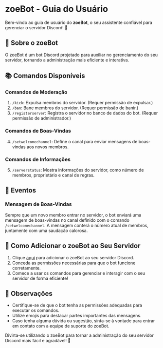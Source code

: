 # zoeBot - Guia do Usuário

Bem-vindo ao guia de usuário do **zoeBot**, o seu assistente confiável para gerenciar o servidor Discord! :robot:

## 🤖 Sobre o zoeBot

O zoeBot é um bot Discord projetado para auxiliar no gerenciamento do seu servidor, tornando a administração mais eficiente e interativa.

## 📚 Comandos Disponíveis

### Comandos de Moderação

1. `/kick`: Expulsa membros do servidor. (Requer permissão de expulsar.)
2. `/ban`: Bane membros do servidor. (Requer permissão de banir.)
3. `/registerserver`: Registra o servidor no banco de dados do bot. (Requer permissão de administrador.)

### Comandos de Boas-Vindas

4. `/setwelcomechannel`: Define o canal para enviar mensagens de boas-vindas aos novos membros.

### Comandos de Informações

5. `/serverstatus`: Mostra informações do servidor, como número de membros, proprietário e canal de regras.

## 🌟 Eventos

### Mensagem de Boas-Vindas

Sempre que um novo membro entrar no servidor, o bot enviará uma mensagem de boas-vindas no canal definido com o comando `/setwelcomechannel`. A mensagem conterá o número atual de membros, juntamente com uma saudação calorosa.

## 🚀 Como Adicionar o zoeBot ao Seu Servidor

1. Clique [aqui](https://discord.com/api/oauth2/authorize?client_id=1140768144626044998&permissions=8&scope=bot%20applications.commands) para adicionar o zoeBot ao seu servidor Discord.
2. Conceda as permissões necessárias para que o bot funcione corretamente.
3. Comece a usar os comandos para gerenciar e interagir com o seu servidor de forma eficiente!

## 📝 Observações

- Certifique-se de que o bot tenha as permissões adequadas para executar os comandos.
- Utilize emojis para destacar partes importantes das mensagens.
- Caso tenha alguma dúvida ou sugestão, sinta-se à vontade para entrar em contato com a equipe de suporte do zoeBot.

Divirta-se utilizando o zoeBot para tornar a administração do seu servidor Discord mais fácil e agradável! :tada:
